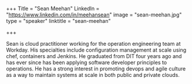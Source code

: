 +++
Title = "Sean Meehan"
LinkedIn = "https://www.linkedin.com/in/meehansean"
image = "sean-meehan.jpg"
type = "speaker"
linktitle = "sean-meehan"

+++

Sean is cloud practitioner working for the operation engineering team at Workday. His specialties include configuration management at scale using chef, containers and Jenkins. He graduated from DIT four years ago and has ever since has been applying software developer principles to operations. He has a strong interest in promoting devops and agile culture as a way to maintain systems at scale in both public and private clouds.